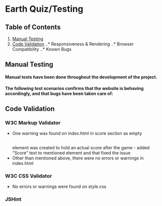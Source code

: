 # Earth Quiz/Testing

## Table of Contents
1. [Manual Testing](manual-testing)
2. [Code Validation](code-validation)
..* Responsiveness & Rendering
..* Browser Compatibility
..* Known Bugs

## Manual Testing
#### Manual tests have been done throughout the development of the project.
#### The following test scenarios confirms that the website is behaving accordingly, and that bugs have been taken care of:

## Code Validation
### W3C Markup Validator
+ One warning was found on index.html in score section as empty <h2></h2> element was created to hold an actual score after the game - added "Score" text to mentioned element and that fixed the issue
+ Other than mentioned above, there were no errors or warnings in index.html
### W3C CSS Validator
+ No errors or warnings were found on style.css
### JSHint 